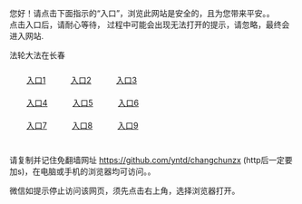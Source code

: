 您好！请点击下面指示的“入口”，浏览此网站是安全的，且为您带来平安。。 <br/>
点击入口后，请耐心等待， 过程中可能会出现无法打开的提示，请忽略，最终会进入网站. </br>

法轮大法在长春<br/>
<div style="padding:10px"><a style="margin:20px" target="_blank" href="https://d1yptwfeisxajy.cloudfront.net/2Qpsp?bhcjzuiy" id="ccLink1" rel="nofollow">入口1</a> <a target="_blank" style="margin:20px" href="https://d3108atldtqk2h.cloudfront.net/2Qpsp?zekdbq" id="ccLink2" rel="nofollow">入口2</a> <a style="margin:20px" target="_blank" href="https://d3au79xk0wbg2s.cloudfront.net/2Qpsp?ytyerrr" id="ccLink3" rel="nofollow">入口3</a></div>

<div style="padding:10px" ><a style="margin:20px" target="_blank" href="https://d1yptwfeisxajy.cloudfront.net/2Qpsp?bhcjzuiy" id="ccLink4" rel="nofollow">入口4</a> <a style="margin:20px" href="https://d3108atldtqk2h.cloudfront.net/2Qpsp?zekdbq" target="_blank" id="ccLink5" rel="nofollow">入口5</a> <a style="margin:20px" href="https://d3au79xk0wbg2s.cloudfront.net/2Qpsp?ytyerrr" target="_blank" id="ccLink6" rel="nofollow">入口6</a></div>

<div style="padding:10px"><a style="margin:20px" target="_blank" href="https://d1yptwfeisxajy.cloudfront.net/2Qpsp?bhcjzuiy" id="ccLink7" rel="nofollow">入口7</a> <a style="margin:20px" href="https://d3108atldtqk2h.cloudfront.net/2Qpsp?zekdbq" target="_blank" id="ccLink8" rel="nofollow">入口8</a> <a style="margin:20px" target="_blank" href="https://d3au79xk0wbg2s.cloudfront.net/2Qpsp?ytyerrr" id="ccLink9" rel="nofollow">入口9</a></div>

<br/>



请复制并记住免翻墙网址 https://github.com/yntd/changchunzx (http后一定要加s)，在电脑或手机的浏览器均可访问。。<br/>

微信如提示停止访问该网页，须先点击右上角，选择浏览器打开。
